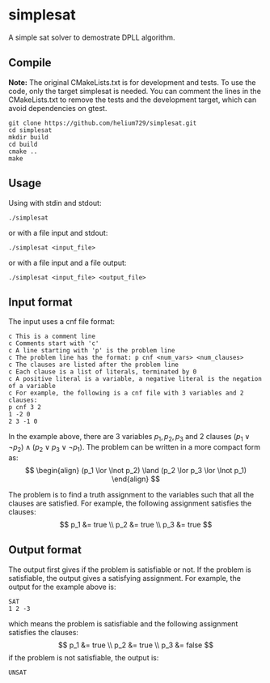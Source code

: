 # simplesat
A simple sat solver to demostrate DPLL algorithm.

## Compile
**Note:** The original CMakeLists.txt is for development and tests. To use the code, only the target simplesat is needed. You can comment the lines in the CMakeLists.txt to remove the tests and the development target, which can avoid dependencies on gtest.

```
git clone https://github.com/helium729/simplesat.git
cd simplesat
mkdir build
cd build
cmake ..
make
```

## Usage
Using with stdin and stdout:
```
./simplesat 
```
or with a file input and stdout:
```
./simplesat <input_file>
```
or with a file input and a file output:
```
./simplesat <input_file> <output_file>
```

## Input format
The input uses a cnf file format:
```
c This is a comment line
c Comments start with 'c'
c A line starting with 'p' is the problem line
c The problem line has the format: p cnf <num_vars> <num_clauses>
c The clauses are listed after the problem line
c Each clause is a list of literals, terminated by 0
c A positive literal is a variable, a negative literal is the negation of a variable
c For example, the following is a cnf file with 3 variables and 2 clauses:
p cnf 3 2
1 -2 0
2 3 -1 0
```

In the example above, there are 3 variables $p_1, p_2, p_3$ and 2 clauses $(p_1 \lor \lnot p_2) \land (p_2 \lor p_3 \lor \lnot p_1)$. The problem can be written in a more compact form as:
$$
\begin{align}
(p_1 \lor \lnot p_2) \land (p_2 \lor p_3 \lor \lnot p_1)
\end{align}
$$

The problem is to find a truth assignment to the variables such that all the clauses are satisfied. For example, the following assignment satisfies the clauses:
$$
p_1 &= true \\
p_2 &= true \\
p_3 &= true
$$

## Output format
The output first gives if the problem is satisfiable or not. If the problem is satisfiable, the output gives a satisfying assignment. For example, the output for the example above is:
```
SAT
1 2 -3
```
which means the problem is satisfiable and the following assignment satisfies the clauses:
$$
p_1 &= true \\
p_2 &= true \\
p_3 &= false
$$
if the problem is not satisfiable, the output is:
```
UNSAT
```






